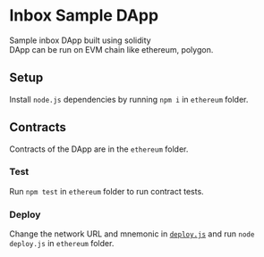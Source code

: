 # Inbox Sample DApp

Sample inbox DApp built using solidity  
DApp can be run on EVM chain like ethereum, polygon.

## Setup

Install `node.js` dependencies by running `npm i` in `ethereum` folder.

## Contracts

Contracts of the DApp are in the `ethereum` folder.  

### Test

Run `npm test` in `ethereum` folder to run contract tests.

### Deploy

Change the network URL and mnemonic in [`deploy.js`](./ethereum/deploy.js) and run `node deploy.js` in `ethereum` folder.
